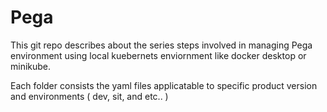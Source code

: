 # Pega
This git repo describes about the series steps involved in managing  Pega environment using local kuebernets enviornment like docker desktop or minikube. 

Each folder consists the yaml files applicatable to specific product version and environments ( dev, sit, and etc.. )

